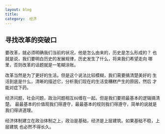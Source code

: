 ```yaml
---
layout: blog  
title:  
category:  经济
---
```


## 寻找改革的突破口

要改革，就必须明确我们当前的状况，他是怎么由来的，历史是怎么形成的？
也就是说，我们要明白历史的发展规律，历史发生了什么，将来我们希望走向
哪里，否则改革的话题就是一笔糊涂账。

改革当然是为了更好的生活。但是这个说法比较模糊，我们需要搞清楚美好的
生活到底是什么，清晰的描述它，分析我们现在的生活变糟糕产生的原因，然后
才能对症下药。

经济问题，社会问题，政治问题相互纠缠在一起。但是我们要把最基本的逻辑搞清楚。
最最基本的价值观我们得遵守，最最基本的规则我们得遵守，简单的说就是我们得讲道理。


经济体制建立在政治体制之上，政治是基础，经济是上层建筑。如果基础不稳，上层建筑
也必然不得长久。
